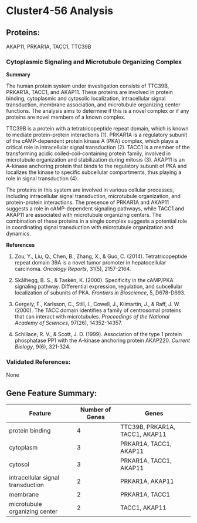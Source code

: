 # Cluster4-56 Analysis

## Proteins: 

AKAP11, PRKAR1A, TACC1, TTC39B

### Cytoplasmic Signaling and Microtubule Organizing Complex

**Summary**

The human protein system under investigation consists of TTC39B, PRKAR1A, TACC1, and AKAP11. These proteins are involved in protein binding, cytoplasmic and cytosolic localization, intracellular signal transduction, membrane association, and microtubule organizing center functions. The analysis aims to determine if this is a novel complex or if any proteins are novel members of a known complex.

TTC39B is a protein with a tetratricopeptide repeat domain, which is known to mediate protein-protein interactions (1). PRKAR1A is a regulatory subunit of the cAMP-dependent protein kinase A (PKA) complex, which plays a critical role in intracellular signal transduction (2). TACC1 is a member of the transforming acidic coiled-coil-containing protein family, involved in microtubule organization and stabilization during mitosis (3). AKAP11 is an A-kinase anchoring protein that binds to the regulatory subunit of PKA and localizes the kinase to specific subcellular compartments, thus playing a role in signal transduction (4).

The proteins in this system are involved in various cellular processes, including intracellular signal transduction, microtubule organization, and protein-protein interactions. The presence of PRKAR1A and AKAP11 suggests a role in cAMP-dependent signaling pathways, while TACC1 and AKAP11 are associated with microtubule organizing centers. The combination of these proteins in a single complex suggests a potential role in coordinating signal transduction with microtubule organization and dynamics.

**References**

1. Zou, Y., Liu, Q., Chen, B., Zhang, X., & Guo, C. (2014). Tetratricopeptide repeat domain 39A is a novel tumor promoter in hepatocellular carcinoma. *Oncology Reports*, 31(5), 2157-2164.

2. Skålhegg, B. S., & Taskén, K. (2000). Specificity in the cAMP/PKA signaling pathway. Differential expression, regulation, and subcellular localization of subunits of PKA. *Frontiers in Bioscience*, 5, D678-D693.

3. Gergely, F., Karlsson, C., Still, I., Cowell, J., Kilmartin, J., & Raff, J. W. (2000). The TACC domain identifies a family of centrosomal proteins that can interact with microtubules. *Proceedings of the National Academy of Sciences*, 97(26), 14352-14357.

4. Schillace, R. V., & Scott, J. D. (1999). Association of the type 1 protein phosphatase PP1 with the A-kinase anchoring protein AKAP220. *Current Biology*, 9(6), 321-324.

### Validated References: 

None





## Gene Feature Summary: 

| Feature | Number of Genes | Genes |
| --- | --- | --- |
| protein binding | 4 | TTC39B, PRKAR1A, TACC1, AKAP11 |
| cytoplasm | 3 | PRKAR1A, TACC1, AKAP11 |
| cytosol | 3 | PRKAR1A, TACC1, AKAP11 |
| intracellular signal transduction | 2 | PRKAR1A, AKAP11 |
| membrane | 2 | PRKAR1A, TACC1 |
| microtubule organizing center | 2 | TACC1, AKAP11 |

